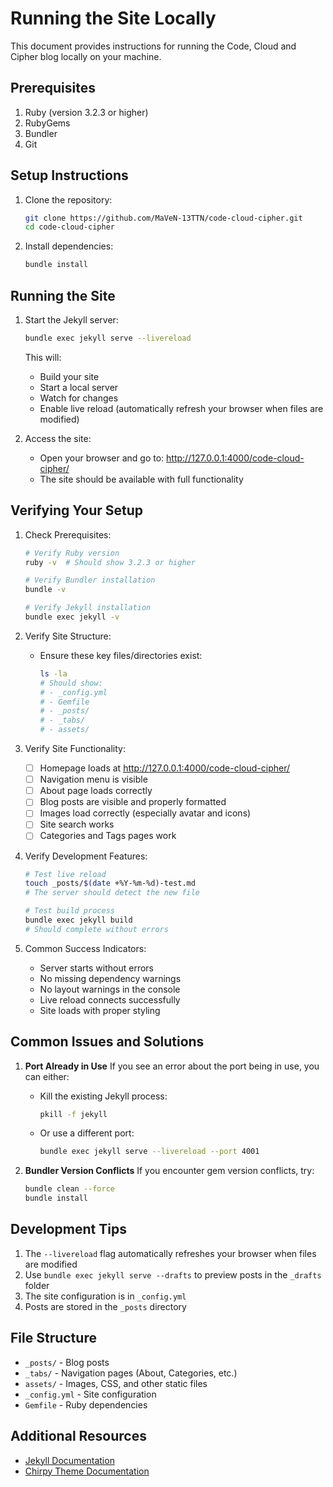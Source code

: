 # Running the Site Locally

This document provides instructions for running the Code, Cloud and Cipher blog locally on your machine.

## Prerequisites

1. Ruby (version 3.2.3 or higher)
2. RubyGems
3. Bundler
4. Git

## Setup Instructions

1. Clone the repository:
   ```bash
   git clone https://github.com/MaVeN-13TTN/code-cloud-cipher.git
   cd code-cloud-cipher
   ```

2. Install dependencies:
   ```bash
   bundle install
   ```

## Running the Site

1. Start the Jekyll server:
   ```bash
   bundle exec jekyll serve --livereload
   ```
   This will:
   - Build your site
   - Start a local server
   - Watch for changes
   - Enable live reload (automatically refresh your browser when files are modified)

2. Access the site:
   - Open your browser and go to: http://127.0.0.1:4000/code-cloud-cipher/
   - The site should be available with full functionality

## Verifying Your Setup

1. Check Prerequisites:
   ```bash
   # Verify Ruby version
   ruby -v  # Should show 3.2.3 or higher

   # Verify Bundler installation
   bundle -v

   # Verify Jekyll installation
   bundle exec jekyll -v
   ```

2. Verify Site Structure:
   - Ensure these key files/directories exist:
     ```bash
     ls -la
     # Should show:
     # - _config.yml
     # - Gemfile
     # - _posts/
     # - _tabs/
     # - assets/
     ```

3. Verify Site Functionality:
   - [ ] Homepage loads at http://127.0.0.1:4000/code-cloud-cipher/
   - [ ] Navigation menu is visible
   - [ ] About page loads correctly
   - [ ] Blog posts are visible and properly formatted
   - [ ] Images load correctly (especially avatar and icons)
   - [ ] Site search works
   - [ ] Categories and Tags pages work

4. Verify Development Features:
   ```bash
   # Test live reload
   touch _posts/$(date +%Y-%m-%d)-test.md
   # The server should detect the new file
   
   # Test build process
   bundle exec jekyll build
   # Should complete without errors
   ```

5. Common Success Indicators:
   - Server starts without errors
   - No missing dependency warnings
   - No layout warnings in the console
   - Live reload connects successfully
   - Site loads with proper styling

## Common Issues and Solutions

1. **Port Already in Use**
   If you see an error about the port being in use, you can either:
   - Kill the existing Jekyll process:
     ```bash
     pkill -f jekyll
     ```
   - Or use a different port:
     ```bash
     bundle exec jekyll serve --livereload --port 4001
     ```

2. **Bundler Version Conflicts**
   If you encounter gem version conflicts, try:
   ```bash
   bundle clean --force
   bundle install
   ```

## Development Tips

1. The `--livereload` flag automatically refreshes your browser when files are modified
2. Use `bundle exec jekyll serve --drafts` to preview posts in the `_drafts` folder
3. The site configuration is in `_config.yml`
4. Posts are stored in the `_posts` directory

## File Structure

- `_posts/` - Blog posts
- `_tabs/` - Navigation pages (About, Categories, etc.)
- `assets/` - Images, CSS, and other static files
- `_config.yml` - Site configuration
- `Gemfile` - Ruby dependencies

## Additional Resources

- [Jekyll Documentation](https://jekyllrb.com/docs/)
- [Chirpy Theme Documentation](https://chirpy.cotes.page/)
